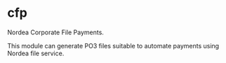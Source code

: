cfp
===

Nordea Corporate File Payments.

This module can generate PO3 files suitable to automate payments using Nordea
file service.


